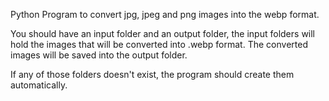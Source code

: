 Python Program to convert jpg, jpeg and png images into the webp format.

You should have an input folder and an output folder, the input folders will hold the images that will be converted into .webp format.
The converted images will be saved into the output folder.

If any of those folders doesn't exist, the program should create them automatically.
